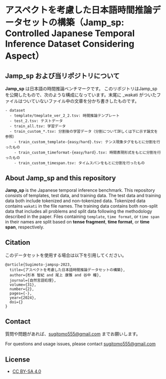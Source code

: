 # アスペクトを考慮した日本語時間推論データセットの構築（Jamp\_sp: Controlled Japanese Temporal Inference Dataset Considering Aspect）

## Jamp_sp および当リポジトリについて

**Jamp_sp** は日本語の時間推論ベンチマークです。
このリポジトリはJamp_spを公開したもので、次のような構成になっています。末尾に _wakati がついたファイルはついていないファイル中の文章を分かち書きしたものです。

```
- dataset
  - template/tmeplate_ver_2_2.tsv: 時間推論テンプレート
  - test_2.tsv: テストデータ
  - train_all.tsv: 学習データ
  - train_custom_*.tsv: 分割後の学習データ（分割について詳しくは下に示す論文を参照）
    - train_custom_template-{easy/hard}.tsv: テンス現象タグをもとに分割を行ったもの
    - train_custom_timeformat-{easy/hard}.tsv: 時間表現形式をもとに分割を行ったもの
    - train_custom_timespan.tsv: タイムスパンをもとに分割を行ったもの
```

## About Jamp_sp and this repository

**Jamp_sp** is the Japanese temporal inference benchmark. This repository consists of templates, test data, and training data. The test data and training data both include tokenized and non-tokenized data. Tokenized data contains `wakati` in the file names. The training data contains both non-split data that includes all problems and split data following the methodology described in the paper. Files containing `template`, `time format`, or `time span` in their names are split based on **tense fragment**, **time format**, or **time span**, respectively.


## Citation

このデータセットを使用する場合は以下を引用してください。

```
@article{Sugimoto-jampsp-2023,
  title={アスペクトを考慮した日本語時間推論データセットの構築},
  author={杉本 智紀 and 尾上 康雅 and 谷中 瞳},
  journal={自然言語処理},
  volume={31},
  number={2},
  pages={-},
  year={2024},
  doi={}
}
```


## Contact

質問や問題があれば、sugitomo555@gmail.com までお願いします。

For questions and usage issues, please contact sugitomo555@gmail.com

## License

- [CC BY-SA 4.0](https://creativecommons.org/licenses/by-sa/4.0/)